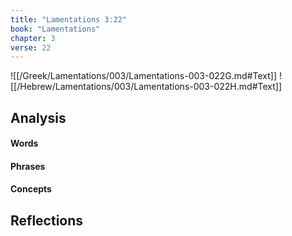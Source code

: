 ```yaml
---
title: "Lamentations 3:22"
book: "Lamentations"
chapter: 3
verse: 22
---
```

![[/Greek/Lamentations/003/Lamentations-003-022G.md#Text]]
![[/Hebrew/Lamentations/003/Lamentations-003-022H.md#Text]]

## Analysis

#### Words

#### Phrases

#### Concepts

## Reflections
